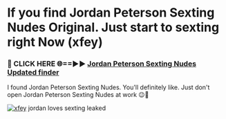 # If you find Jordan Peterson Sexting Nudes Original. Just start to sexting right Now (xfey)

<h3>🔴 CLICK HERE 🌐==►► <a href="https://tinyurl.com/2s32jyrn" rel="nofollow">Jordan Peterson Sexting Nudes Updated finder</a></h3>

I found Jordan Peterson Sexting Nudes. You'll definitely like. Just don't open Jordan Peterson Sexting Nudes at work 😉💬

[![xfey](https://i.imgur.com/sZc9xG4.jpeg)](https://tinyurl.com/2s32jyrn)
jordan loves sexting leaked